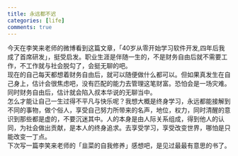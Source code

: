 ```yaml
---
title: 永远都不迟
categories: [life]
comments: true
---
```


今天在李笑来老师的微博看到这篇文章，「40岁从零开始学习软件开发,四年后我成了首席研发」，挺受启发。职业生涯是伴随一生的，不是财务自由后就不需要工作，不工作就与社会脱勾了，会挺无聊的吧。  
现在的自己每天都想着财务自由后，就可以随便做什么都可以。但如果真发生在自己身上，估计会很焦虑吧，没有匹配的能力去管理这笔财富。恐怕会是一场灾难。同时财务自由后，估计就会陷入叔本华说的无聊当中。  
怎么才能让自己一生过得不平凡与快乐呢？我想大概是终身学习，永远都能接解到不同的事物，做个俗人，享受自己努力所带来的名声，地位，权力，同时清醒的意识到那些都是虚的，不要沉迷其中。人的本身是由人际关系组成，得到他人的认同，为社会做出贡献，是本人的终身追求。去享受学习，享受改变世界，哪怕是只能改变一丁点。  
下次写一篇李笑来老师的「韭菜的自我修养」感想吧，是见过最最有意思的书了。